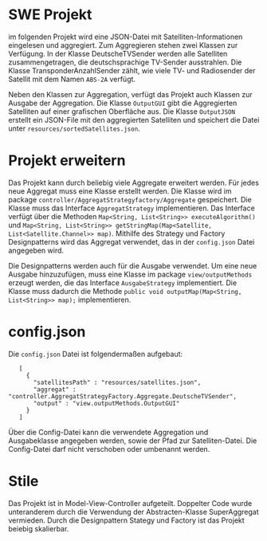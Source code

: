 
# SWE Projekt
 im folgenden Projekt wird eine JSON-Datei mit Satelliten-Informationen eingelesen und aggregiert. Zum Aggregieren stehen 
 zwei Klassen zur Verfügung. In der Klasse DeutscheTVSender werden alle Satelliten zusammengetragen, die deutschsprachige 
 TV-Sender ausstrahlen. 
Die Klasse TransponderAnzahlSender zählt, wie viele TV- und Radiosender der Satellit mit dem Namen `ABS-2A` verfügt. 
 
 Neben den Klassen zur Aggregation, verfügt das Projekt auch Klassen zur Ausgabe der Aggregation. Die Klasse `OutputGUI` 
 gibt die Aggregierten Satelliten auf einer grafischen Oberfläche aus.
 Die Klasse `OutputJSON` erstellt ein JSON-File mit den aggregierten Satelliten und speichert die Datei unter 
 `resources/sortedSatellites.json`.
 
 # Projekt erweitern
 
 Das Projekt kann durch beliebig viele Aggregate erweitert werden. Für jedes neue Aggregat muss eine Klasse erstellt werden. 
 Die Klasse wird im package `controller/AggregatStrategyfactory/Aggregate` gespeichert. 
 Die Klasse muss das Interface `AggregatStrategy` implementieren. 
 Das Interface verfügt über die Methoden `Map<String, List<String>> executeAlgorithm()` und 
 `Map<String, List<String>> getStringMap(Map<Satellite, List<Satellite.Channel>> map)`. 
 Mithilfe des Strategy und Factory Designpatterns wird das Aggregat verwendet, das in der `config.json` Datei angegeben wird. 
 
 Die Designpatterns werden auch für die Ausgabe verwendet. Um eine neue Ausgabe hinzuzufügen, muss eine Klasse im package 
 `view/outputMethods` erzeugt werden, die das Interface `AusgabeStrategy` implementiert. Die Klasse muss dadurch die Methode
 `public void outputMap(Map<String, List<String>> map);` implementieren. 
 
 # config.json
 
 Die `config.json` Datei ist folgendermaßen aufgebaut: 
 
 ```
    [
      {
        "satellitesPath" : "resources/satellites.json",
        "aggregat" : "controller.AggregatStrategyFactory.Aggregate.DeutscheTVSender",
        "output" : "view.outputMethods.OutputGUI"
      }
    ]
```

Über die Config-Datei kann die verwendete Aggregation und Ausgabeklasse angegeben werden, sowie der Pfad zur Satelliten-Datei. 
Die Config-Datei darf nicht verschoben oder umbenannt werden. 

# Stile 

Das Projekt ist in Model-View-Controller aufgeteilt. 
Doppelter Code wurde unteranderem durch die Verwendung der Abstracten-Klasse SuperAggregat vermieden. 
Durch die Designpattern Stategy und Factory ist das Projekt beiebig skalierbar. 